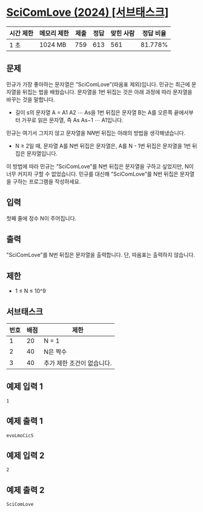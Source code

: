 # [SciComLove (2024) [서브태스크]](https://www.acmicpc.net/problem/31746)

| 시간 제한 | 메모리 제한 | 제출 | 정답 | 맞힌 사람 | 정답 비율 |
| --- | --- | --- | --- | --- | --- |
| 1 초 | 1024 MB | 759 | 613 | 561 | 81.778% |

## 문제

민규가 가장 좋아하는 문자열은 ”SciComLove”(따옴표 제외)입니다. 민규는 최근에 문자열을 뒤집는 법을 배웠습니다. 문자열을 1번 뒤집는 것은 아래 과정에 따라 문자열을 바꾸는 것을 말합니다.

- 길이 s의 문자열 A = A1 A2 ⋯ As을 1번 뒤집은 문자열 B는 A를 오른쪽 끝에서부터 거꾸로 읽은 문자열, 즉 As As−1 ⋯ A1입니다.

민규는 여기서 그치지 않고 문자열을 N$N$번 뒤집는 아래의 방법을 생각해냈습니다.

- N ≥ 2일 때, 문자열 A를 N번 뒤집은 문자열은, A를 N - 1번 뒤집은 문자열을 1번 뒤집은 문자열입니다.

이 방법에 따라 민규는 ”SciComLove”를 N번 뒤집은 문자열을 구하고 싶었지만, N이 너무 커지자 구할 수 없었습니다. 민규를 대신해 ”SciComLove”를 N번 뒤집은 문자열을 구하는 프로그램을 작성하세요.

## 입력

첫째 줄에 정수 N이 주어집니다.

## 출력

"SciComLove"를 N번 뒤집은 문자열을 출력합니다. 단, 따옴표는 출력하지 않습니다.

## 제한

- 1 ≤ N ≤ 10^9

## 서브태스크

| 번호 | 배점 | 제한 |
| --- | --- | --- |
| 1 | 20 | N = 1 |
| 2 | 40 | N은 짝수 |
| 3 | 40 | 추가 제한 조건이 없습니다. |

## 예제 입력 1

```
1

```

## 예제 출력 1

```
evoLmoCicS

```

## 예제 입력 2

```
2

```

## 예제 출력 2

```
SciComLove
```

